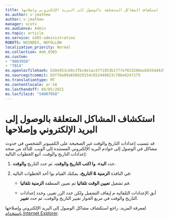 ```yaml
---
title: استكشاف المشاكل المتعلقة بالوصول إلى البريد الإلكتروني وإصلاحها
ms.author: v-jmathew
author: v-jmathew
manager: scotv
ms.audience: Admin
ms.topic: article
ms.service: o365-administration
ROBOTS: NOINDEX, NOFOLLOW
localization_priority: Normal
ms.collection: Adm_O365
ms.custom:
- "9003958"
- "7014"
ms.openlocfilehash: b38e953c69c3fbc0e1ac4771953b1777e7033286ea56554d42952c2df696bd70
ms.sourcegitcommit: b5f7da89a650d2915dc652449623c78be6247175
ms.translationtype: MT
ms.contentlocale: ar-SA
ms.lasthandoff: 08/05/2021
ms.locfileid: "54007958"
---
```

# <a name="troubleshoot-problems-with-accessing-webmail"></a>استكشاف المشاكل المتعلقة بالوصول إلى البريد الإلكتروني وإصلاحها

قد تتسبب إعدادات التاريخ والوقت غير الصحيحة على الكمبيوتر الشخصي في حدوث مشاكل في الوصول إلى خوادم البريد الإلكتروني المستندة إلى الويب. للتأكد من صحة إعدادات التاريخ والوقت، اتبع الخطوات التالية:

1. حدد **البدء**، **وا اكتب التاريخ والوقت**، ثم حدد التاريخ **والوقت**.
2. في النافذة **الزمنية & التاريخ،** يمكنك القيام بوا أحد الخطوات التالية:

    - قم تشغيل **تعيين الوقت تلقائيا** ثم تعيين المنطقة **الزمنية تلقائيا**.

    - أبق الإعدادات التلقائية م  إيقاف التشغيل ولكن حدد  الزر تغيير،  وحدد إعدادات التاريخ والوقت في مربع الحوار تغيير التاريخ والوقت، ثم حدد **تغيير**. 

لمعرفة المزيد، راجع استكشاف مشاكل الوصول إلى البريد الإلكتروني وإصلاحها [باستخدام Internet Explorer](https://answers.microsoft.com/windows/forum/all/problem-accessing-email-through-ie/41f871f3-6df3-4bc9-a5bd-7f71651a2888).
